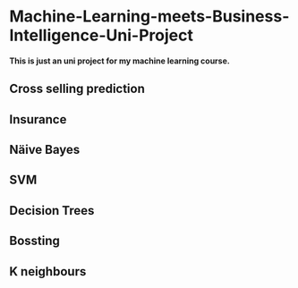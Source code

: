 # Machine-Learning-meets-Business-Intelligence-Uni-Project
#### This is just an uni project for my machine learning course. 
## Cross selling prediction 
## Insurance 
## Näive Bayes
## SVM
## Decision Trees 
## Bossting 
## K neighbours 
